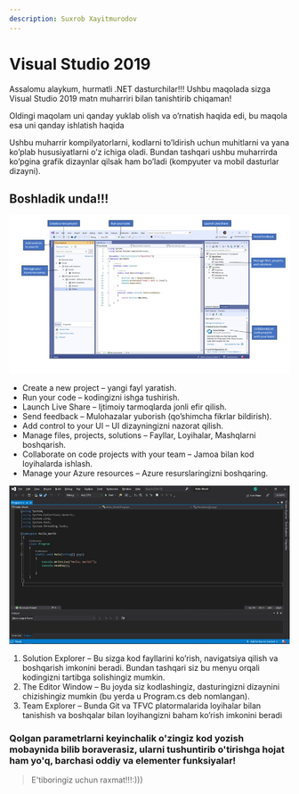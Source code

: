 ```yaml
---
description: Suxrob Xayitmurodov
---
```


# Visual Studio 2019


Assalomu alaykum, hurmatli .NET dasturchilar!!! Ushbu maqolada sizga Visual Studio 2019 matn muharriri bilan tanishtirib chiqaman!

Oldingi maqolam uni qanday yuklab olish va o’rnatish haqida edi, bu maqola esa uni qanday ishlatish haqida

Ushbu muharrir kompilyatorlarni, kodlarni to’ldirish uchun muhitlarni va yana ko’plab hususiyatlarni o’z ichiga oladi. Bundan tashqari ushbu muharrirda ko’pgina grafik dizaynlar qilsak ham bo’ladi \(kompyuter va mobil dasturlar dizayni\).

## Boshladik unda!!!

![](../../../.gitbook/assets/photo_2020-11-11_19-58-38.jpg)

*  Create a new project – yangi fayl yaratish.
*  Run your code – kodingizni ishga tushirish.
* Launch Live Share – Ijtimoiy tarmoqlarda jonli efir qilish.
* Send feedback – Mulohazalar yuborish \(qo’shimcha fikrlar bildirish\).
* Add control to your UI – UI dizayningizni nazorat qilish.
* Manage files, projects, solutions – Fayllar, Loyihalar, Mashqlarni boshqarish.
* Collaborate on code projects with your team – Jamoa bilan kod loyihalarda ishlash.
* Manage your Azure resources – Azure resurslaringizni boshqaring.

![Bu rasmda sizga barcha resurslar ko&#x2019;rsatilgan:](../../../.gitbook/assets/photo_2020-11-11_19-58-38-2-.jpg)

1. Solution Explorer – Bu sizga kod fayllarini ko’rish, navigatsiya qilish va boshqarish imkonini beradi. Bundan tashqari siz bu menyu orqali kodingizni tartibga solishingiz mumkin.
2. The Editor Window – Bu joyda siz kodlashingiz, dasturingizni dizaynini chizishingiz mumkin \(bu yerda u Program.cs deb nomlangan\).
3. Team Explorer – Bunda Git va TFVC platormalarida loyihalar bilan tanishish va boshqalar bilan loyihangizni baham ko’rish imkonini beradi

### Qolgan parametrlarni keyinchalik o'zingiz kod yozish mobaynida bilib boraverasiz, ularni tushuntirib o'tirishga hojat ham yo'q, barchasi oddiy va elementer funksiyalar!

> E'tiboringiz uchun raxmat!!!:\)\)\)

